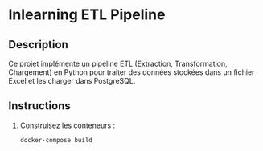 # Inlearning ETL Pipeline

## Description
Ce projet implémente un pipeline ETL (Extraction, Transformation, Chargement) en Python pour traiter des données stockées dans un fichier Excel et les charger dans PostgreSQL.

## Instructions

1. Construisez les conteneurs :
   ```bash
   docker-compose build
